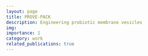```yaml
---
layout: page
title: PROVE-PACK
description: Engineering probiotic membrane vesicles
img: 
importance: 1
category: work
related_publications: true
---
```


